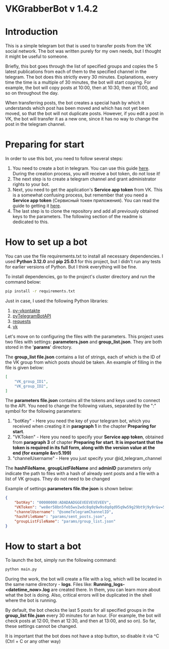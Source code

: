 # VKGrabberBot v 1.4.2

# Introduction
This is a simple telegram bot that is used to transfer posts from the VK social network. The bot was written purely for my own needs, but I thought it might be useful to someone.

Briefly, this bot goes through the list of specified groups and copies the 5 latest publications from each of them to the specified channel in the telegram. The bot does this strictly every 30 minutes. Explanations, every time the time is a multiple of 30 minutes, the bot will start copying. For example, the bot will copy posts at 10:00, then at 10:30, then at 11:00, and so on throughout the day.

When transferring posts, the bot creates a special hash by which it understands which post has been moved and which has not yet been moved, so that the bot will not duplicate posts. However, if you edit a post in VK, the bot will transfer it as a new one, since it has no way to change the post in the telegram channel.

# Preparing for start
In order to use this bot, you need to follow several steps:
1) You need to create a bot in telegram. You can use this guide [here](https://core.telegram.org/bots/features#creating-a-new-bot). During the creation process, you will receive a bot token, do not lose it!
2) The next step is to create a telegram channel and grant administrator rights to your bot.
3) Next, you need to get the application's **Service app token** from VK. This is a somewhat confusing process, but remember that you need a **Service app token** (Сервисный токен приложения). You can read the guide to getting it [here](https://id.vk.com/about/business/go/docs/ru/vkid/latest/vk-id/connection/tokens/about).
4) The last step is to clone the repository and add all previously obtained keys to the parameters. The following section of the readme is dedicated to this.
# How to set up a bot
You can use the file requirements.txt to install all necessary dependencies. I used **Python 3.12.0** and **pip 25.0.1** for this project, but I didn't run any tests for earlier versions of Python. But I think everything will be fine.

To install dependencies, go to the project's cluster directory and run the command below:
```cmd
pip install -r requirements.txt
```

Just in case, I used the following Python libraries:
1) [py-vkontakte](https://pypi.org/project/py-vkontakte/)
2) [pyTelegramBotAPI](https://pypi.org/project/pyTelegramBotAPI/)
3) [requests](https://pypi.org/project/requests/)
4) [vk](https://pypi.org/project/vk/)

Let's move on to configuring the files with the parameters. This project uses two files with settings: **parameters.json** and **group_list.json**. They are both stored in the '**params**' directory.

The **group_list file.json** contains a list of strings, each of which is the ID of the VK group from which posts should be taken. An example of filling in the file is given below:
```json
[
    "VK_group_ID1",
    "VK_group_ID2",
]
```

The **parameters file.json** contains all the tokens and keys used to connect to the API. You need to change the following values, separated by the ":" symbol for the following parameters:
1) "botKey" - Here you need the key of your telegram bot, which you received when creating it in **paragraph 1** in the chapter **Preparing for start**.
2) "VKToken"  - Here you need to specify your **Service app token**, obtained from **paragraph 3** of chapter **Preparing for start**. **It is important that the token is required in its full form, along with the version value at the end (for example &v=5.199)**
3) "channelUsername"  - Here you just specify your @id_telegram_channel

The **hashFileName**, **groupListFileName** and **adminID** parameters only indicate the path to files with a hash of already sent posts and a file with a list of VK groups. They do not need to be changed

Example of settings **parameters file.the json** is shown below:
```json
{
    "botKey": "00000000:ADADAADGGEVEEVEVEVEEV",
    "VKToken": "we8er58bn5feb5wv2wdc8qdq9w9sdqdqd95q9w59g29bt9j9y9r&v=5.199",
    "channelUsername": "@someTelegramChannelID",
    "hashFileName": "params/sent_posts.json",
    "groupListFileName": "params/group_list.json"
}
```

# How to start a bot
To launch the bot, simply run the following command:
```cmd
python main.py
```
During the work, the bot will create a file with a log, which will be located in the same name directory - **logs**.
Files like: **Running_logs-<datetime_now>.log** are created there. In them, you can learn more about what the bot is doing. Also, critical errors will be duplicated in the shell where the bot is running.

By default, the bot checks the last 5 posts for all specified groups in the **group_list file.json** every 30 minutes for an hour. (For example, the bot will check posts at 12:00, then at 12:30, and then at 13:00, and so on). So far, these settings cannot be changed.

It is important that the bot does not have a stop button, so disable it via ^C (Ctrl + C or any other way)